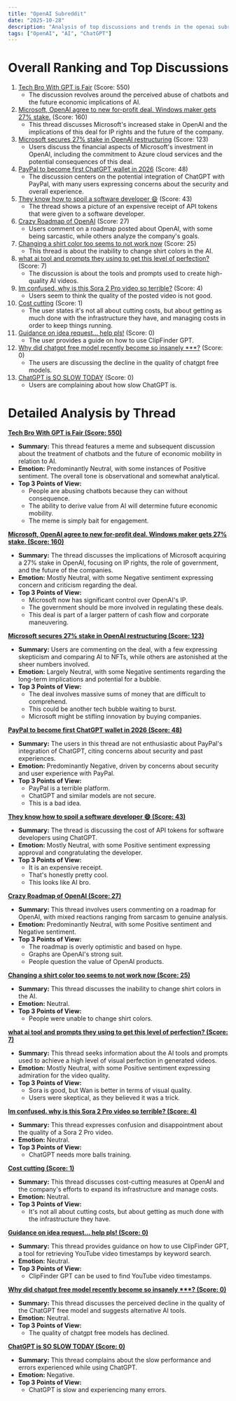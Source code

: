 ```yaml
---
title: "OpenAI Subreddit"
date: "2025-10-28"
description: "Analysis of top discussions and trends in the openai subreddit"
tags: ["OpenAI", "AI", "ChatGPT"]
---
```


# Overall Ranking and Top Discussions
1.  [Tech Bro With GPT is Fair](https://i.redd.it/9f194ttk7vxf1.jpeg) (Score: 550)
    *   The discussion revolves around the perceived abuse of chatbots and the future economic implications of AI.
2.  [Microsoft, OpenAI agree to new for-profit deal. Windows maker gets 27% stake.](https://finance.yahoo.com/news/microsoft-openai-agree-to-new-for-profit-deal-windows-maker-gets-27-stake-142521183.html) (Score: 160)
    *   This thread discusses Microsoft's increased stake in OpenAI and the implications of this deal for IP rights and the future of the company.
3.  [Microsoft secures 27% stake in OpenAI restructuring](https://i.redd.it/rxoc42n2bwxf1.jpeg) (Score: 123)
    *   Users discuss the financial aspects of Microsoft's investment in OpenAI, including the commitment to Azure cloud services and the potential consequences of this deal.
4.  [PayPal to become first ChatGPT wallet in 2026](https://i.redd.it/wwjsvieqawxf1.jpeg) (Score: 48)
    *   The discussion centers on the potential integration of ChatGPT with PayPal, with many users expressing concerns about the security and overall experience.
5.  [They know how to spoil a software developer 😄](https://i.redd.it/22ee92n8mwxf1.jpeg) (Score: 43)
    *   The thread shows a picture of an expensive receipt of API tokens that were given to a software developer.
6.  [Crazy Roadmap of OpenAI](https://www.reddit.com/gallery/1oii0el) (Score: 27)
    *   Users comment on a roadmap posted about OpenAI, with some being sarcastic, while others analyze the company's goals.
7.  [Changing a shirt color too seems to not work now](https://www.reddit.com/r/OpenAI/comments/1oifsiq/changing_a_shirt_color_too_seems_to_not_work_now/) (Score: 25)
    *   This thread is about the inability to change shirt colors in the AI.
8.  [what ai tool and prompts they using to get this level of perfection?](https://v.redd.it/iejubbhqcwxf1) (Score: 7)
    *   The discussion is about the tools and prompts used to create high-quality AI videos.
9.  [Im confused. why is this Sora 2 Pro video so terrible?](https://www.reddit.com/r/OpenAI/comments/1oidwvx/im_confused_why_is_this_sora_2_pro_video_so/) (Score: 4)
    *   Users seem to think the quality of the posted video is not good.
10. [Cost cutting](https://www.reddit.com/r/OpenAI/comments/1oifdsy/cost_cutting/) (Score: 1)
    *   The user states it's not all about cutting costs, but about getting as much done with the infrastructure they have, and managing costs in order to keep things running.
11. [Guidance on idea request... help pls!](https://www.reddit.com/r/OpenAI/comments/1oia7pa/guidance_on_idea_request_help_pls/) (Score: 0)
    *   The user provides a guide on how to use ClipFinder GPT.
12. [Why did chatgpt free model recently become so insanely ***?](https://www.reddit.com/r/OpenAI/comments/1oiakog/why_did_chatgpt_free_model_recently_become_so/) (Score: 0)
    *   The users are discussing the decline in the quality of chatgpt free models.
13. [ChatGPT is SO SLOW TODAY](https://www.reddit.com/r/OpenAI/comments/1oidv23/chatgpt_is_so_slow_today/) (Score: 0)
    *   Users are complaining about how slow ChatGPT is.

# Detailed Analysis by Thread
**[Tech Bro With GPT is Fair (Score: 550)](https://i.redd.it/9f194ttk7vxf1.jpeg)**
*   **Summary:** This thread features a meme and subsequent discussion about the treatment of chatbots and the future of economic mobility in relation to AI.
*   **Emotion:** Predominantly Neutral, with some instances of Positive sentiment. The overall tone is observational and somewhat analytical.
*   **Top 3 Points of View:**
    *   People are abusing chatbots because they can without consequence.
    *   The ability to derive value from AI will determine future economic mobility.
    *   The meme is simply bait for engagement.

**[Microsoft, OpenAI agree to new for-profit deal. Windows maker gets 27% stake. (Score: 160)](https://finance.yahoo.com/news/microsoft-openai-agree-to-new-for-profit-deal-windows-maker-gets-27-stake-142521183.html)**
*   **Summary:** The thread discusses the implications of Microsoft acquiring a 27% stake in OpenAI, focusing on IP rights, the role of government, and the future of the companies.
*   **Emotion:** Mostly Neutral, with some Negative sentiment expressing concern and criticism regarding the deal.
*   **Top 3 Points of View:**
    *   Microsoft now has significant control over OpenAI's IP.
    *   The government should be more involved in regulating these deals.
    *   This deal is part of a larger pattern of cash flow and corporate maneuvering.

**[Microsoft secures 27% stake in OpenAI restructuring (Score: 123)](https://i.redd.it/rxoc42n2bwxf1.jpeg)**
*   **Summary:** Users are commenting on the deal, with a few expressing skepticism and comparing AI to NFTs, while others are astonished at the sheer numbers involved.
*   **Emotion:** Largely Neutral, with some Negative sentiments regarding the long-term implications and potential for a bubble.
*   **Top 3 Points of View:**
    *   The deal involves massive sums of money that are difficult to comprehend.
    *   This could be another tech bubble waiting to burst.
    *   Microsoft might be stifling innovation by buying companies.

**[PayPal to become first ChatGPT wallet in 2026 (Score: 48)](https://i.redd.it/wwjsvieqawxf1.jpeg)**
*   **Summary:** The users in this thread are not enthusiastic about PayPal's integration of ChatGPT, citing concerns about security and past experiences.
*   **Emotion:** Predominantly Negative, driven by concerns about security and user experience with PayPal.
*   **Top 3 Points of View:**
    *   PayPal is a terrible platform.
    *   ChatGPT and similar models are not secure.
    *   This is a bad idea.

**[They know how to spoil a software developer 😄 (Score: 43)](https://i.redd.it/22ee92n8mwxf1.jpeg)**
*   **Summary:** The thread is discussing the cost of API tokens for software developers using ChatGPT.
*   **Emotion:** Mostly Neutral, with some Positive sentiment expressing approval and congratulating the developer.
*   **Top 3 Points of View:**
    *   It is an expensive receipt.
    *   That's honestly pretty cool.
    *   This looks like AI bro.

**[Crazy Roadmap of OpenAI (Score: 27)](https://www.reddit.com/gallery/1oii0el)**
*   **Summary:** This thread involves users commenting on a roadmap for OpenAI, with mixed reactions ranging from sarcasm to genuine analysis.
*   **Emotion:** Predominantly Neutral, with some Positive sentiment and Negative sentiment.
*   **Top 3 Points of View:**
    *   The roadmap is overly optimistic and based on hype.
    *   Graphs are OpenAI's strong suit.
    *   People question the value of OpenAI products.

**[Changing a shirt color too seems to not work now (Score: 25)](https://www.reddit.com/r/OpenAI/comments/1oifsiq/changing_a_shirt_color_too_seems_to_not_work_now/)**
*   **Summary:** This thread discusses the inability to change shirt colors in the AI.
*   **Emotion:** Neutral.
*   **Top 3 Points of View:**
    *   People were unable to change shirt colors.

**[what ai tool and prompts they using to get this level of perfection? (Score: 7)](https://v.redd.it/iejubbhqcwxf1)**
*   **Summary:** This thread seeks information about the AI tools and prompts used to achieve a high level of visual perfection in generated videos.
*   **Emotion:** Mostly Neutral, with some Positive sentiment expressing admiration for the video quality.
*   **Top 3 Points of View:**
    *   Sora is good, but Wan is better in terms of visual quality.
    *   Users were skeptical, as they believed it was a trick.

**[Im confused. why is this Sora 2 Pro video so terrible? (Score: 4)](https://www.reddit.com/r/OpenAI/comments/1oidwvx/im_confused_why_is_this_sora_2_pro_video_so/)**
*   **Summary:** This thread expresses confusion and disappointment about the quality of a Sora 2 Pro video.
*   **Emotion:** Neutral.
*   **Top 3 Points of View:**
    *   ChatGPT needs more balls training.

**[Cost cutting (Score: 1)](https://www.reddit.com/r/OpenAI/comments/1oifdsy/cost_cutting/)**
*   **Summary:** This thread discusses cost-cutting measures at OpenAI and the company's efforts to expand its infrastructure and manage costs.
*   **Emotion:** Neutral.
*   **Top 3 Points of View:**
    *   It's not all about cutting costs, but about getting as much done with the infrastructure they have.

**[Guidance on idea request... help pls! (Score: 0)](https://www.reddit.com/r/OpenAI/comments/1oia7pa/guidance_on_idea_request_help_pls/)**
*   **Summary:** This thread provides guidance on how to use ClipFinder GPT, a tool for retrieving YouTube video timestamps by keyword search.
*   **Emotion:** Neutral.
*   **Top 3 Points of View:**
    *   ClipFinder GPT can be used to find YouTube video timestamps.

**[Why did chatgpt free model recently become so insanely ***? (Score: 0)](https://www.reddit.com/r/OpenAI/comments/1oiakog/why_did_chatgpt_free_model_recently_become_so/)**
*   **Summary:** This thread discusses the perceived decline in the quality of the ChatGPT free model and suggests alternative AI tools.
*   **Emotion:** Neutral.
*   **Top 3 Points of View:**
    *   The quality of chatgpt free models has declined.

**[ChatGPT is SO SLOW TODAY (Score: 0)](https://www.reddit.com/r/OpenAI/comments/1oidv23/chatgpt_is_so_slow_today/)**
*   **Summary:** This thread complains about the slow performance and errors experienced while using ChatGPT.
*   **Emotion:** Negative.
*   **Top 3 Points of View:**
    *   ChatGPT is slow and experiencing many errors.

